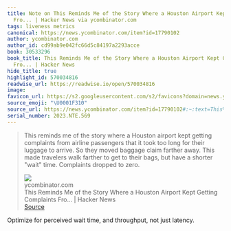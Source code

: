 ```yaml
---
title: Note on This Reminds Me of the Story Where a Houston Airport Kept Getting Complaints
  Fro... | Hacker News via ycombinator.com
tags: liveness metrics
canonical: https://news.ycombinator.com/item?id=17790102
author: ycombinator.com
author_id: cd99ab9e042fc66d5c84197a2293acce
book: 30533296
book_title: This Reminds Me of the Story Where a Houston Airport Kept Getting Complaints
  Fro... | Hacker News
hide_title: true
highlight_id: 570034816
readwise_url: https://readwise.io/open/570034816
image:
favicon_url: https://s2.googleusercontent.com/s2/favicons?domain=news.ycombinator.com
source_emoji: "\U0001F310"
source_url: https://news.ycombinator.com/item?id=17790102#:~:text=This%20reminds%20me,dropped%20to%20zero.
serial_number: 2023.NTE.569
---
```

> This reminds me of the story where a Houston airport kept getting complaints from airline passengers that it took too long for their luggage to arrive. So they moved baggage claim farther away. This made travelers walk farther to get to their bags, but have a shorter "wait" time. Complaints dropped to zero.
> <div class="quoteback-footer"><div class="quoteback-avatar"><img class="mini-favicon" src="https://s2.googleusercontent.com/s2/favicons?domain=news.ycombinator.com"></div><div class="quoteback-metadata"><div class="metadata-inner"><span style="display:none">FROM:</span><div aria-label="ycombinator.com" class="quoteback-author"> ycombinator.com</div><div aria-label="This Reminds Me of the Story Where a Houston Airport Kept Getting Complaints Fro... | Hacker News" class="quoteback-title"> This Reminds Me of the Story Where a Houston Airport Kept Getting Complaints Fro... | Hacker News</div></div></div><div class="quoteback-backlink"><a target="_blank" aria-label="go to the full text of this quotation" rel="noopener" href="https://news.ycombinator.com/item?id=17790102#:~:text=This%20reminds%20me,dropped%20to%20zero." class="quoteback-arrow"> Source</a></div></div>

Optimize for perceived wait time, and throughput, not just latency. 